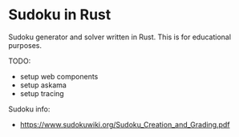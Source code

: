 # Sudoku in Rust

Sudoku generator and solver written in Rust. 
This is for educational purposes. 

TODO:

- setup web components
- setup askama
- setup tracing



Sudoku info:
- https://www.sudokuwiki.org/Sudoku_Creation_and_Grading.pdf
